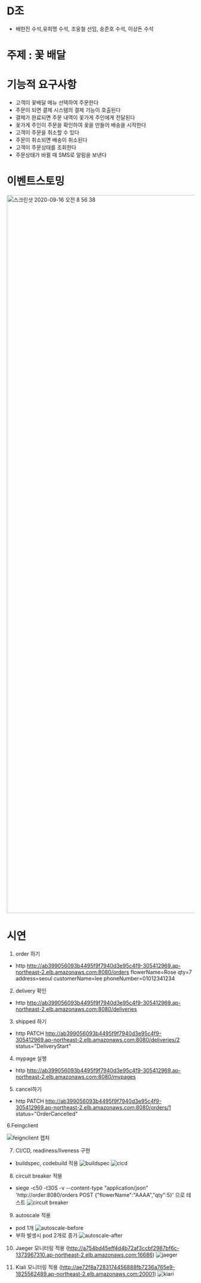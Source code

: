 # D조
- 배한진 수석,유희명 수석, 조웅철 선임, 송준호 수석, 이상돈 수석 
# 주제 : 꽃 배달 

# 기능적 요구사항
- 고객이 꽃배달 메뉴 선택하여 주문한다
- 주문이 되면 결제 시스템의 결제 기능이 호출된다
- 결제가 완료되면 주문 내역이 꽃가게 주인에게 전달된다
- 꽃가게 주인이 주문을 확인하여 꽃을 만들어 배송을 시작한다
- 고객이 주문을 취소할 수 있다
- 주문이 취소되면 배송이 취소된다
- 고객이 주문상태를 조회한다
- 주문상태가 바뀔 때 SMS로 알림을 보낸다

# 이벤트스토밍
<img width="1920" alt="스크린샷 2020-09-16 오전 8 56 38" src="https://user-images.githubusercontent.com/29944530/93278534-ee013880-f7ff-11ea-8787-86510a5ddacc.png">




# 시연
1. order 하기
- http http://ab399056093b4495f9f7940d3e95c4f9-305412969.ap-northeast-2.elb.amazonaws.com:8080/orders flowerName=Rose qty=7 address=seoul customerName=lee phoneNumber=01012341234

2. delivery 확인
- http http://ab399056093b4495f9f7940d3e95c4f9-305412969.ap-northeast-2.elb.amazonaws.com:8080/deliveries

3. shipped 하기
- http PATCH http://ab399056093b4495f9f7940d3e95c4f9-305412969.ap-northeast-2.elb.amazonaws.com:8080/deliveries/2 status="DeliveryStart"

4. mypage 실행
- http http://ab399056093b4495f9f7940d3e95c4f9-305412969.ap-northeast-2.elb.amazonaws.com:8080/mypages

5. cancel하기
- http PATCH http://ab399056093b4495f9f7940d3e95c4f9-305412969.ap-northeast-2.elb.amazonaws.com:8080/orders/1 status="OrderCancelled"

6.Feingclient

![feignclient 캡처](https://user-images.githubusercontent.com/60597630/93294171-c7a1c400-f824-11ea-940b-2b9af777f7d1.JPG)

7. CI/CD, readiness/liveness 구현
- buildspec, codebuild 적용
![buildspec](https://user-images.githubusercontent.com/60597630/93287560-c9638b80-f814-11ea-9c9b-f5ac701809e6.JPG)
![cicd](https://user-images.githubusercontent.com/60597630/93287562-ca94b880-f814-11ea-8d12-81127393512e.JPG)

8. circuit breaker 적용
- siege -c50 -t30S  -v --content-type "application/json" 'http://order:8080/orders POST {"flowerName":"AAAA","qty":5}' 으로 테스트
![circuit breaker](https://user-images.githubusercontent.com/60597630/93287119-ac7a8880-f813-11ea-8df0-25ea88183f27.JPG)

9. autoscale 적용
- pod 1개
![autoscale-before](https://user-images.githubusercontent.com/60597630/93286459-45a89f80-f812-11ea-92ff-c260ea110bbe.JPG)
- 부하 발생시 pod 2개로 증가
![autoscale-after](https://user-images.githubusercontent.com/60597630/93286455-45100900-f812-11ea-921f-8080af36f499.JPG)

10. Jaeger 모니터링 적용 (http://a754bd45eff4d4b72af3ccbf2987bf6c-1373967310.ap-northeast-2.elb.amazonaws.com:16686)
![jaeger](https://user-images.githubusercontent.com/60597630/93286820-09297380-f813-11ea-8938-782a1ae0981c.JPG)

11. Kiali 모니터링 적용 (http://ae72f8a7283174456888fb7236a765e9-1825562489.ap-northeast-2.elb.amazonaws.com:20001)
![kiari](https://user-images.githubusercontent.com/60597630/93286819-07f84680-f813-11ea-832b-002d18e7c4bb.JPG)
